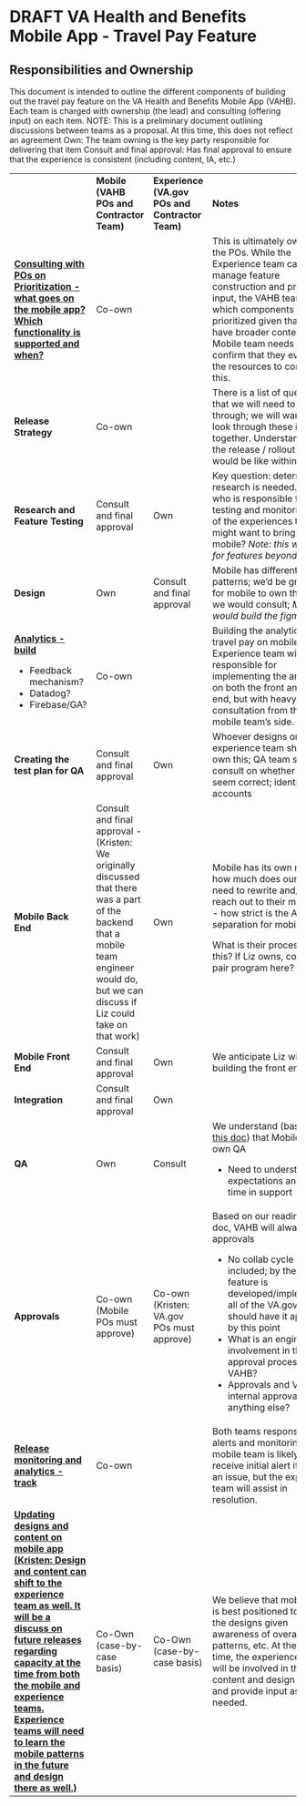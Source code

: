 # DRAFT VA Health and Benefits Mobile App - Travel Pay Feature

## Responsibilities and Ownership

This document is intended to outline the different components of building out the travel pay feature on the VA Health and Benefits Mobile App (VAHB). Each team is charged with ownership (the lead) and consulting (offering input) on each item.
NOTE: This is a preliminary document outlining discussions between teams as a proposal. At this time, this does not reflect an agreement
Own: The team owning is the key party responsible for delivering that item 
Consult and final approval: Has final approval to ensure that the experience is consistent (including content, IA, etc.)


<table>
  <tr>
   <td>
   </td>
   <td><strong>Mobile (VAHB POs and Contractor Team)</strong>
   </td>
   <td><strong>Experience (VA.gov POs and Contractor Team)</strong>
   </td>
   <td><strong>Notes</strong>
   </td>
  </tr>
  <tr>
   <td><strong><span style="text-decoration:underline;">Consulting with POs on Prioritization - what goes on the mobile app? Which functionality is supported and when?</span></strong>
   </td>
   <td colspan="2" >Co-own
   </td>
   <td>This is ultimately owned by the POs. While the Experience team can manage feature construction and provide input, the VAHB team owns which components are prioritized given that they have broader context. Mobile team needs to confirm that they even have the resources to consult on this.
   </td>
  </tr>
  <tr>
   <td><strong>Release Strategy</strong>
   </td>
   <td colspan="2" >Co-own
   </td>
   <td>There is a list of questions that we will need to go through; we will want to look through these items together. Understand what the release / rollout process would be like within mobile
   </td>
  </tr>
  <tr>
   <td><strong>Research and Feature Testing</strong>
   </td>
   <td>Consult and final approval
   </td>
   <td>Own
   </td>
   <td>Key question: determining if research is needed. Then, who is responsible for testing and monitoring any of the experiences that we might want to bring into mobile?  <em>Note: this would be for features beyond SMOC.</em>
   </td>
  </tr>
  <tr>
   <td><strong>Design</strong>
   </td>
   <td>Own
   </td>
   <td>Consult and final approval
   </td>
   <td>Mobile has different design patterns; we’d be grateful for mobile to own this and we would consult; <em>Mobile would build the figma files</em>
   </td>
  </tr>
  <tr>
   <td><strong><span style="text-decoration:underline;">Analytics - build</span></strong>
<ul>

<li>Feedback mechanism?

<li>Datadog?

<li>Firebase/GA?
</li>
</ul>
   </td>
   <td colspan="2" >Co-own
   </td>
   <td>Building the analytics for travel pay on mobile. The Experience team will be responsible for implementing the analytics on both the front and back end, but with heavy consultation from the mobile team’s side.
   </td>
  </tr>
  <tr>
   <td><strong>Creating the test plan for QA</strong>
   </td>
   <td>Consult and final approval
   </td>
   <td>Own
   </td>
   <td>Whoever designs or experience team should own this; QA team should consult on whether these seem correct; identify test accounts
   </td>
  </tr>
  <tr>
   <td><strong>Mobile Back End</strong>
   </td>
   <td>Consult and final approval - (Kristen: We originally discussed that there was a part of the backend that a mobile team engineer would do, but we can discuss if Liz could take on that work)
   </td>
   <td>Own
   </td>
   <td>Mobile has its own module; how much does our eng need to rewrite and/or reach out to their module (?) - how strict is the API separation for mobile?
<p>
What is their process on this? If Liz owns, could she pair program here?
   </td>
  </tr>
  <tr>
   <td><strong>Mobile Front End </strong>
   </td>
   <td>Consult and final approval
   </td>
   <td>Own
   </td>
   <td>We anticipate Liz will be building the front end
   </td>
  </tr>
  <tr>
   <td><strong>Integration</strong>
   </td>
   <td>Consult and final approval
   </td>
   <td>Own
   </td>
   <td>
   </td>
  </tr>
  <tr>
   <td><strong>QA</strong>
   </td>
   <td>Own
   </td>
   <td>Consult
   </td>
   <td>We understand (based on <a href="https://github.com/department-of-veterans-affairs/va.gov-team-sensitive/blob/master/products/mobile-app/mobile-and-web-collaboration.md">this doc</a>) that Mobile will own QA
<ul>

<li>Need to understand QA expectations and lead time in support
</li>
</ul>
   </td>
  </tr>
  <tr>
   <td><strong>Approvals</strong>
   </td>
   <td>Co-own (Mobile POs must approve)
   </td>
   <td>Co-own (Kristen: VA.gov POs must approve)
   </td>
   <td>Based on our reading of the doc, VAHB will always own approvals
<ul>

<li>No collab cycle included; by the time the feature is developed/implemented, all of the VA.gov team should have it approved by this point

<li>What is an engineer’s involvement in the approval process for VAHB?

<li>Approvals and VA internal approvals; anything else?
</li>
</ul>
   </td>
  </tr>
  <tr>
   <td><strong><span style="text-decoration:underline;">Release monitoring and analytics - track</span></strong>
   </td>
   <td colspan="2" >Co-own
   </td>
   <td>Both teams responsible for alerts and monitoring. The mobile team is likely to receive initial alert if there is an issue, but the experience team will assist in resolution.
   </td>
  </tr>
  <tr>
   <td><strong><span style="text-decoration:underline;">Updating designs and content on mobile app (Kristen: Design and content can shift to the experience team as well. It will be a discuss on future releases regarding capacity at the time from both the mobile and experience teams. Experience teams will need to learn the mobile patterns in the future and design there as well.)</span></strong>
   </td>
   <td>Co-Own (case-by-case basis)
   </td>
   <td>Co-Own (case-by-case basis)
   </td>
   <td>We believe that mobile app is best positioned to update the designs given awareness of overall patterns, etc. At the same time, the experience team will be involved in the content and design updates and provide input as needed.
   </td>
  </tr>
</table>

